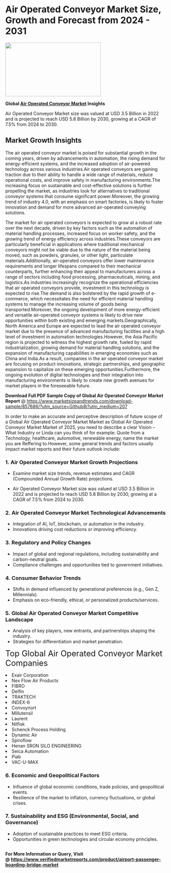 <H1>Air Operated Conveyor Market Size, Growth and Forecast from 2024 - 2031</H1><img class="aligncenter size-medium wp-image-584254" src="https://thirdeyenews.in/wp-content/uploads/2024/09/Global-Market-Research-300x168.jpeg" alt="" width="300" height="168" /><p><strong>Global&nbsp;<a href="https://www.marketsizeandtrends.com/download-sample/857686/?utm_source=Github8j?utm_medium=207">Air Operated Conveyor Market</a> Insights</strong></p><p>Air Operated Conveyor Market size was valued at USD 3.5 Billion in 2022 and is projected to reach USD 5.8 Billion by 2030, growing at a CAGR of 7.5% from 2024 to 2030.</p><p><h2>Market Growth Insights</h2> <p>The air operated conveyor market is poised for substantial growth in the coming years, driven by advancements in automation, the rising demand for energy-efficient systems, and the increased adoption of air-powered technology across various industries.Air operated conveyors are gaining traction due to their ability to handle a wide range of materials, reduce operational costs, and improve safety in manufacturing environments.The increasing focus on sustainable and cost-effective solutions is further propelling the market, as industries look for alternatives to traditional conveyor systems that consume significant power.Moreover, the growing trend of industry 4.0, with an emphasis on smart factories, is likely to foster innovation and demand for more advanced air-operated conveying solutions.</p> <p>The market for air operated conveyors is expected to grow at a robust rate over the next decade, driven by key factors such as the automation of material handling processes, increased focus on worker safety, and the growing trend of energy efficiency across industries.These conveyors are particularly beneficial in applications where traditional mechanical conveyors might not be viable due to the nature of the material being moved, such as powders, granules, or other light, particulate materials.Additionally, air-operated conveyors offer lower maintenance requirements and longer lifespans compared to their mechanical counterparts, further enhancing their appeal to manufacturers across a range of sectors including food processing, pharmaceuticals, mining, and logistics.As industries increasingly recognize the operational efficiencies that air operated conveyors provide, investment in this technology is expected to rise.The demand is also bolstered by the rapid growth of e-commerce, which necessitates the need for efficient material handling systems to manage the increasing volume of goods being transported.Moreover, the ongoing development of more energy-efficient and versatile air-operated conveyor systems is likely to drive new opportunities within both existing and emerging markets.Geographically, North America and Europe are expected to lead the air operated conveyor market due to the presence of advanced manufacturing facilities and a high level of investment in automation technologies.However, the Asia Pacific region is projected to witness the highest growth rate, fueled by rapid industrialization, growing demand for material handling solutions, and the expansion of manufacturing capabilities in emerging economies such as China and India.As a result, companies in the air operated conveyor market are focusing on product innovations, strategic partnerships, and geographic expansion to capitalize on these emerging opportunities.Furthermore, the ongoing evolution of digital technologies and their integration into manufacturing environments is likely to create new growth avenues for market players in the foreseeable future.<p><span class=""><strong>Download Full PDF Sample Copy of Global Air Operated Conveyor Market Report</strong> @ <a href="https://www.marketsizeandtrends.com/download-sample/857686/?utm_source=Github8j?utm_medium=207" target="_blank">https://www.marketsizeandtrends.com/download-sample/857686/?utm_source=Github8j?utm_medium=207</a></span></p><p>In order to make an accurate and perceptive description of future scope of a Global&nbsp;Air Operated Conveyor Market Market as Global&nbsp;Air Operated Conveyor Market Market of 2025, you need to describe a clear Vision &ndash; What Industry or Linda can you think of for example: Quote from a Technology, healthcare, automotive, renewable energy, name the market you are Reffering to.However, some general trends and factors usually impact market reports and their future outlook include:</p><h3>1.&nbsp;<strong>Air Operated Conveyor Market Growth Projections</strong></h3><ul><li>Examine market size trends, revenue estimates and CAGR (Compounded Annual Growth Rate) projections.</li><li><p>Air Operated Conveyor Market size was valued at USD 3.5 Billion in 2022 and is projected to reach USD 5.8 Billion by 2030, growing at a CAGR of 7.5% from 2024 to 2030.</p></li></ul><h3>2.&nbsp;<strong>Air Operated Conveyor Market Technological Advancements</strong></h3><ul><li>Integration of AI, IoT, blockchain, or automation in the industry.</li><li>Innovations driving cost reductions or improving efficiency.</li></ul><h3>3.&nbsp;<strong>Regulatory and Policy Changes</strong></h3><ul><li>Impact of global and regional regulations, including sustainability and carbon-neutral goals.</li><li>Compliance challenges and opportunities tied to government initiatives.</li></ul><h3>4.&nbsp;<strong>Consumer Behavior Trends</strong></h3><ul><li>Shifts in demand influenced by generational preferences (e.g., Gen Z, Millennials).</li><li>Emphasis on eco-friendly, ethical, or personalized products/services.</li></ul><h3>5.&nbsp;<strong>Global Air Operated Conveyor Market Competitive Landscape</strong></h3><ul><li>Analysis of key players, new entrants, and partnerships shaping the industry.</li><li>Strategies for differentiation and market penetration.</li></ul><p data-pm-slice="1 1 []"><span style="color: inherit; font-family: inherit; font-size: 25px;">Top Global Air Operated Conveyor Market Companies</span></p><div class="" data-test-id=""><p><li>Exair Corporation</li><li> Nex Flow Air Products</li><li> FIBRO</li><li> Delfin</li><li> TRAKTECH</li><li> INDEX-6</li><li> Convoynort</li><li> Millutensil</li><li> Laurent</li><li> Nilfisk</li><li> Schenck Process Holding</li><li> Dynamic Air</li><li> Spiroflow</li><li> Henan SRON SILO ENGINEERING</li><li> Seica Automation</li><li> Piab</li><li> VAC-U-MAX</li></p></div><h3>6.&nbsp;<strong>Economic and Geopolitical Factors</strong></h3><ul><li>Influence of global economic conditions, trade policies, and geopolitical events.</li><li>Resilience of the market to inflation, currency fluctuations, or global crises.</li></ul><h3>7.&nbsp;<strong>Sustainability and ESG (Environmental, Social, and Governance)</strong></h3><ul><li>Adoption of sustainable practices to meet ESG criteria.</li><li>Opportunities in green technologies and circular economy principles.</li></ul><h2><strong style="font-size: 14px;">For More Information or Query, Visit @&nbsp;</strong><a style="background-color: #ffffff; font-size: 14px;" href="https://www.marketsizeandtrends.com/report/air-operated-conveyor-market/" target="_blank">https://www.verifiedmarketreports.com/product/airport-passenger-boarding-bridge-market</a></h2>